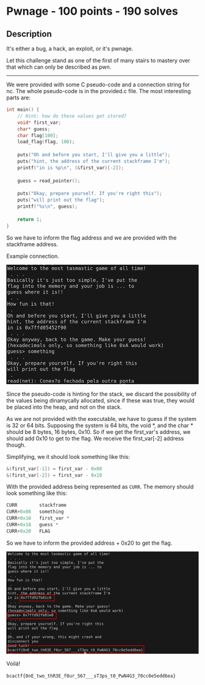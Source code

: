 # Pwnage - 100 points - 190 solves
## Description
It's either a bug, a hack, an exploit, or it's pwnage.

Let this challenge stand as one of the first of many stairs to mastery over that which can only be described as pwn.

---

We were provided with some C pseudo-code and a connection string for nc.
The whole pseudo-code is in the provided.c file.
The most interesting parts are:
```C
int main() {
    // Hint: how do these values get stored?
    void* first_var;
    char* guess;
    char flag[100];
    load_flag(flag, 100);

    puts("Oh and before you start, I'll give you a little");
    puts("hint, the address of the current stackframe I'm");
    printf("in is %p\n", (&first_var)[-2]);

    guess = read_pointer();

    puts("Okay, prepare yourself. If you're right this");
    puts("will print out the flag");
    printf("%s\n", guess);

    return 1;
}
```

So we have to inform the flag address and we are provided with the stackframe
address. 

Example connection.

![example](example.png "example connection")

Since the pseudo-code is hinting for the stack, we discard the possibility of 
the values being dinamycally allocated, since if these was true, they would be placed 
into the heap, and not on the stack.

As we are not provided with the executable, we have to guess if the system is 32 or 64 bits.
Supposing the system is 64 bits, the void *, and the char * should be 8 bytes, 16 bytes, 0x10.
So if we get the first_var's address, we should add 0x10 to get to the flag. We receive the first_var[-2] address though.

Simplifying, we it should look something like this:

```C
&(first_var[-1]) = first_var - 0x08
&(first_var[-2]) = first_var - 0x10
```

With the provided address being represented as `CURR`. The memory should look something like this:

```C
CURR        stackframe
CURR+0x08   something
CURR+0x10   first_var *
CURR+0x18   guess *
CURR+0x20   FLAG
```

So we have to inform the provided address + 0x20 to get the flag.

![flag](netcat.png "netcat getting the flag")

Voilá!

`bcactf{0nE_two_thR3E_f0ur_567___sT3ps_t0_PwN4G3_70cc0e5edd6ea}`

